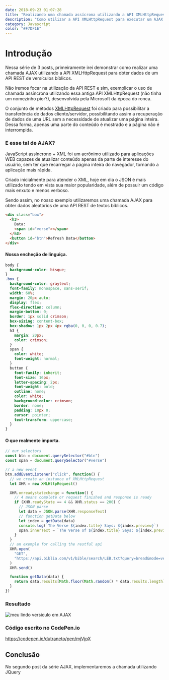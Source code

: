 ```yaml
---
date: 2018-09-23 01:07:28
title: "Realizando uma chamada assícrona utilizando a API XMLHttpRequest"
description: "Como utilizar a API XMLHttpRequest para executar um AJAX e obter dados de uma API REST"
category: Javascript
color: "#F7DF1E"
---
```


# Introdução

Nessa série de 3 posts, primeiramente irei demonstrar como realizar uma chamada AJAX utilizando a API XMLHttpRequest para obter dados de um API REST de versículos bíblicos.

Não iremos focar na utilização da API REST e sim, exemplicar o uso de chamada assíncrona utilizando essa antiga API XMLHttpRequest (não tinha um nomezinho pior?), desenvolvida pela Microsoft da época do ronca.

O conjunto de métodos [XMLHttpRequest](https://developer.mozilla.org/pt-BR/docs/Web/API/XMLHTTPRequest) foi criado para possibilitar a transferência de dados cliente/servidor, possibilitando assim a recuperação de dados de uma URL sem a necessidade de atualizar uma página inteira. Dessa forma, apenas uma parte do conteúdo é mostrado e a página não é interrompida.

### E esse tal de AJAX?

JavaScript assíncrono + XML foi um acrônimo utilizado para aplicações WEB capazes de atualizar conteúdo apenas da parte de interesse do usuário, sem ter que recarregar a página inteira do navegador, tornando a aplicação mais rápida.

Criado inicialmente para atender o XML, hoje em dia o JSON é mais utilizado tendo em vista sua maior popularidade, além de possuir um código mais enxuto e menos verboso.

Sendo assim, no nosso exemplo utilizaremos uma chamada AJAX para obter dados aleatórios de uma API REST de textos bíblicos.

```html
<div class="box">
  <h3>
    Data:
    <span id="verse"></span>
  </h3>
  <button id="btn">Refresh Data</button>
</div>
```

#### Nossa encheção de linguiça.

```css
body {
  background-color: bisque;
}
.box {
  background-color: graytext;
  font-family: monospace, sans-serif;
  width: 60%;
  margin: 20px auto;
  display: flex;
  flex-direction: column;
  margin-bottom: 0;
  border: 1px solid crimson;
  box-sizing: content-box;
  box-shadow: 1px 2px 4px rgba(0, 0, 0, 0.7);
  h3 {
    margin: 20px;
    color: crimson;
  }
  span {
    color: white;
    font-weight: normal;
  }
  button {
    font-family: inherit;
    font-size: 16px;
    letter-spacing: 2px;
    font-weight: bold;
    outline: none;
    color: white;
    background-color: crimson;
    border: none;
    padding: 10px 0;
    cursor: pointer;
    text-transform: uppercase;
  }
}
```

#### O que realmente importa.

```javascript
// our selectors
const btn = document.querySelector("#btn")
const span = document.querySelector("#verse")

// a new event
btn.addEventListener("click", function() {
  // we create an instance of XMLHttpRequest
  let XHR = new XMLHttpRequest()

  XHR.onreadystatechange = function() {
    // 4 means complete or request finished and response is ready
    if (XHR.readyState == 4 && XHR.status == 200) {
      // JSON parse
      let data = JSON.parse(XHR.responseText)
      // function getData below
      let index = getData(data)
      console.log(`The Verse ${index.title} Says: ${index.preview}`)
      span.innerText = `The Verse of ${index.title} Says: ${index.preview}`
    }
  }
  // an exemple for calling the restful api
  XHR.open(
    "GET",
    "https://api.biblia.com/v1/bible/search/LEB.txt?query=bread&mode=verse&start=0&limit=100&key=fd37d8f28e95d3be8cb4fbc37e15e18e"
  )
  XHR.send()

  function getData(data) {
    return data.results[Math.floor(Math.random() * data.results.length)]
  }
})
```

### Resultado

![meu lindo versiculo em AJAX](/assets/images/verse-ajax.png)

### Código escrito no CodePen.io

https://codepen.io/dutraneto/pen/mjVjpX

## Conclusão

No segundo post da série AJAX, implementaremos a chamada utilizando JQuery
